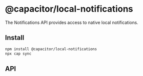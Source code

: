 # @capacitor/local-notifications

The Notifications API provides access to native local notifications.

## Install

```bash
npm install @capacitor/local-notifications
npx cap sync
```

## API

<docgen-index></docgen-index>

<docgen-api>
<!-- run docgen to generate docs from the source -->
<!-- More info: https://github.com/ionic-team/capacitor-docgen -->
</docgen-api>
